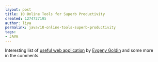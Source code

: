 ```yaml
---
layout: post
title: 10 Online Tools for Superb Productivity
created: 1274727195
author: liya
permalink: java/10-online-tools-superb-productivity
tags:
- JAVA
---
```

<p>Interesting list of <a href="http://evgenyg.wordpress.com/2010/04/17/10-online-productivity-tools/">useful web application</a> by <a href="http://evgeny-goldin.com/">Evgeny Goldin</a> and some more in the comments</p>
